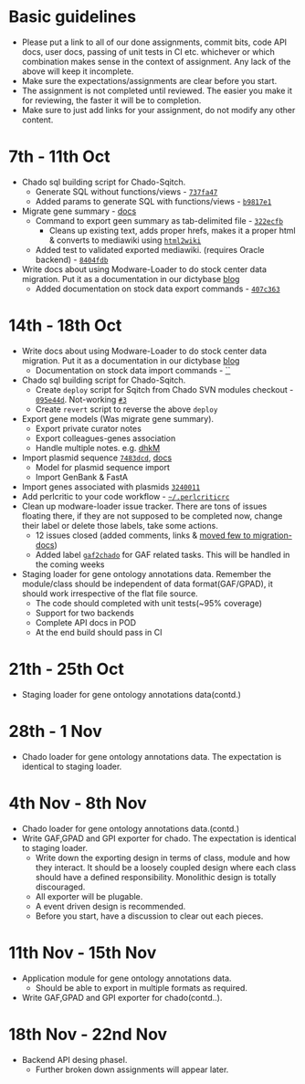 # Basic guidelines
* Please put a link to all of our done assignments, commit bits, code API docs,
  user docs, passing of unit tests in CI etc. whichever or which combination
  makes sense in the context of assignment. Any lack of the above will keep it incomplete.
* Make sure the expectations/assignments are clear before you start.
* The assignment is not completed until reviewed. The easier you make it for reviewing, the faster it will be to completion.
* Make sure to just add links for your assignment, do not modify any other content.

# 7th - 11th Oct
* Chado sql building script for Chado-Sqitch.
   * Generate SQL without functions/views - [`737fa47`](https://github.com/dictyBase/Chado-Sqitch/blob/737fa47895890a25d64b85b321480f6a0afb4085/maint/chado_nofuncs_noviews.pl) 
   * Added params to generate SQL with functions/views - [`b9817e1`](https://github.com/dictyBase/Chado-Sqitch/blob/b9817e1cde49a9e05d1b884f71984d9d07b34c6b/maint/chado_nofuncs_noviews.pl)
* Migrate gene summary - [docs](https://github.com/dictyBase/Migration-Docs/blob/master/Gene-models-export.md#summary-paragraph) 
   * Command to export geen summary as tab-delimited file - [`322ecfb`](https://github.com/dictyBase/Modware-Loader/blob/322ecfb5b93610dae0b636e3f2eb982d6593bffe/lib/Modware/Export/Command/chado2genesummary.pm)
      * Cleans up existing text, adds proper hrefs, makes it a proper html & converts to mediawiki using [`html2wiki`](https://metacpan.org/module/HTML::WikiConverter#html2wiki)
   * Added test to validated exported mediawiki. (requires Oracle backend) - [`8404fdb`](https://github.com/dictyBase/Modware-Loader/blob/8404fdbcbc0b9a2eee23bedb4ed2c28b7ea71834/t/export/gene_summary.t)
* Write docs about using Modware-Loader to do stock center data migration. Put it as a documentation in our dictybase [blog](http://dictybase.github.io/pages/documentation/)
   * Added documentation on stock data export commands - [`407c363`](https://github.com/dictyBase/dictybase.github.com/blob/407c363a415ac633f8241dd6585e45e3efea8304/source/stock-data-export/index.markdown)

# 14th - 18th Oct
* Write docs about using Modware-Loader to do stock center data migration. Put it as a documentation in our dictybase [blog](http://dictybase.github.io/pages/documentation/)
   * Documentation on stock data import commands - [``]()
* Chado sql building script for Chado-Sqitch.
   * Create `deploy` script for Sqitch from Chado SVN modules checkout - [`095e44d`](https://github.com/dictyBase/Chado-Sqitch/blob/095e44d13a153f95964c9ce3dcbf9545fc33d67d/maint/chado_nofuncs_noviews.pl). Not-working [`#3`](https://github.com/dictyBase/Chado-Sqitch/issues/3)
   * Create `revert` script to reverse the above `deploy`
* Export gene models (Was migrate gene summary).
   * Export private curator notes
   * Export colleagues-genes association
   * Handle multiple notes. e.g. [dhkM]()
* Import plasmid sequence [`7483dcd`](https://github.com/dictyBase/Modware-Loader/blob/7483dcdaa5ffc4090d5999524004b9e3a90c62c0/lib/Modware/Import/Stock/PlasmidImporter.pm#L296), [docs](https://github.com/dictyBase/dictybase.github.com/blob/64639a36ef101a9c2ad6d6dd44206eb9ecf21fcc/source/stock-data-import/index.markdown)
   * Model for plasmid sequence import
   * Import GenBank & FastA
* Import genes associated with plasmids [`3240011`](https://github.com/dictyBase/Modware-Loader/blob/3240011842834470ffb5ca42d3165233bd98e536/lib/Modware/Import/Stock/PlasmidImporter.pm#L397)
* Add perlcritic to your code workflow - [`~/.perlcriticrc`](https://github.com/ypandit/dot-files/blob/master/perl/perlcriticrc)
* Clean up modware-loader issue tracker. There are tons of issues floating there, if they are not supposed to be completed now, change their label or delete those labels, take some actions.
   * 12 issues closed (added comments, links & [moved few to migration-docs](https://github.com/dictyBase/Migration-Docs/issues))
   * Added label [`gaf2chado`](https://github.com/dictyBase/Modware-Loader/issues?labels=gaf2chado&page=1&state=open) for GAF related tasks. This will be handled in the coming weeks
* Staging loader for gene ontology annotations data. Remember the
  module/class should be independent of data format(GAF/GPAD), it should work
  irrespective of the flat file source.
  - The code should completed with unit tests(~95% coverage) 
  - Support for two backends
  - Complete API docs in POD
  - At the end build should pass in CI

# 21th - 25th Oct
* Staging loader for gene ontology annotations data(contd.)

# 28th - 1 Nov
* Chado loader for gene ontology annotations data. The expectation is identical to staging loader.

# 4th Nov - 8th Nov
* Chado loader for gene ontology annotations data.(contd.)
* Write GAF,GPAD and GPI exporter for chado. The expectation is identical to staging loader.
  - Write down the exporting design in terms of class, module and how they
    interact. It should be a loosely coupled design where each class should
    have a defined responsibility. Monolithic design is totally discouraged.
  - All exporter will be plugable.
  - A event driven design is recommended.
  - Before you start, have a discussion to clear out each pieces.

# 11th Nov - 15th Nov
* Application module for gene ontology annotations data.
  - Should be able to export in multiple formats as required.
* Write GAF,GPAD and GPI exporter for chado(contd..). 

# 18th Nov - 22nd Nov
* Backend API desing phaseI.
  - Further broken down assignments will appear later.
